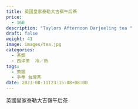 ```yaml
---
title: 英國皇家泰勒大吉嶺午后茶
price:
  - 160
description: "Taylors Afternoon Darjeeling tea "
draft: false
weight: 41
image: images/tea.jpg
categories:
  - 茶類
  - 西洋茶  冷／熱
tags:
  - 茶類
  - 手奉 台灣茶
date: 2023-08-11T23:15:08+08:00
---
```


 英國皇家泰勒大吉嶺午后茶
